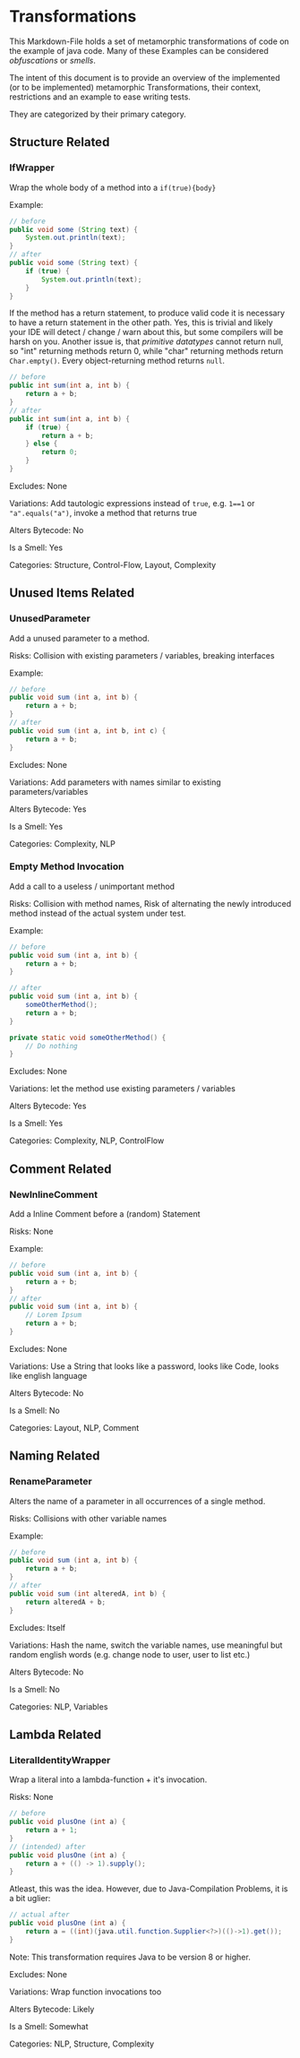 # Transformations

This Markdown-File holds a set of metamorphic transformations of code on the example of java code.
Many of these Examples can be considered *obfuscations* or *smells*.

The intent of this document is to provide an overview of the implemented (or to be implemented) metamorphic Transformations,
their context, restrictions and an example to ease writing tests.

They are categorized by their primary category.

## Structure Related

### IfWrapper

Wrap the whole body of a method into a `if(true){body}`

Example:

```Java
// before
public void some (String text) {
    System.out.println(text);
}
// after
public void some (String text) {
    if (true) {
        System.out.println(text);
    }
}
```

If the method has a return statement, to produce valid code it is necessary to have a return statement in the other path. 
Yes, this is trivial and likely your IDE will detect / change / warn about this, but some compilers will be harsh on you.
Another issue is, that *primitive datatypes* cannot return null, so "int" returning methods return 0, while "char" returning methods return `Char.empty()`. Every object-returning method returns `null`.

```Java
// before
public int sum(int a, int b) {
    return a + b;
}
// after
public int sum(int a, int b) {
    if (true) {
        return a + b;
    } else {
        return 0;
    }
}
```

Excludes: None

Variations: Add tautologic expressions instead of `true`, e.g. `1==1` or `"a".equals("a")`, invoke a method that returns true

Alters Bytecode: No

Is a Smell: Yes

Categories: Structure, Control-Flow, Layout, Complexity

## Unused Items Related

### UnusedParameter

Add a unused parameter to a method.

Risks: Collision with existing parameters / variables, breaking interfaces

Example:

```Java
// before
public void sum (int a, int b) {
    return a + b;
}
// after
public void sum (int a, int b, int c) {
    return a + b;
}
```

Excludes: None

Variations: Add parameters with names similar to existing parameters/variables

Alters Bytecode: Yes

Is a Smell: Yes

Categories: Complexity, NLP

### Empty Method Invocation

Add a call to a useless / unimportant method

Risks: Collision with method names, Risk of alternating the newly introduced method instead of the actual system under test.

Example:

```Java
// before
public void sum (int a, int b) {
    return a + b;
}

// after
public void sum (int a, int b) {
    someOtherMethod();
    return a + b;
}

private static void someOtherMethod() {
    // Do nothing
}
```

Excludes: None

Variations: let the method use existing parameters / variables

Alters Bytecode: Yes

Is a Smell: Yes

Categories: Complexity, NLP, ControlFlow

## Comment Related

### NewInlineComment

Add a Inline Comment before a (random) Statement

Risks: None

Example:

```Java
// before
public void sum (int a, int b) {
    return a + b;
}
// after
public void sum (int a, int b) {
    // Lorem Ipsum
    return a + b;
}
```

Excludes: None

Variations: Use a String that looks like a password, looks like Code, looks like english language

Alters Bytecode: No

Is a Smell: No

Categories: Layout, NLP, Comment

## Naming Related

### RenameParameter

Alters the name of a parameter in all occurrences of a single method.

Risks: Collisions with other variable names

Example:

```Java
// before
public void sum (int a, int b) {
    return a + b;
}
// after
public void sum (int alteredA, int b) {
    return alteredA + b;
}
```

Excludes: Itself

Variations: Hash the name, switch the variable names, use meaningful but random english words (e.g. change node to user, user to list etc.)

Alters Bytecode: No

Is a Smell: No

Categories: NLP, Variables

## Lambda Related

### LiteralIdentityWrapper

Wrap a literal into a lambda-function + it's invocation.

Risks: None

```Java
// before
public void plusOne (int a) {
    return a + 1;
}
// (intended) after
public void plusOne (int a) {
    return a + (() -> 1).supply();
}
```

Atleast, this was the idea. However, due to Java-Compilation Problems, 
it is a bit uglier: 

```Java
// actual after
public void plusOne (int a) {
    return a = ((int)(java.util.function.Supplier<?>)(()->1).get());
}
```

Note: This transformation requires Java to be version 8 or higher.

Excludes: None

Variations: Wrap function invocations too

Alters Bytecode: Likely

Is a Smell: Somewhat

Categories: NLP, Structure, Complexity
